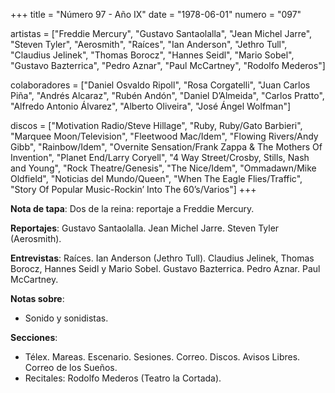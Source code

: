 +++
title = "Número 97 - Año IX"
date = "1978-06-01"
numero = "097"

artistas = ["Freddie Mercury", "Gustavo Santaolalla", "Jean Michel Jarre", "Steven Tyler", "Aerosmith", "Raíces", "Ian Anderson", "Jethro Tull", "Claudius Jelinek", "Thomas Borocz", "Hannes Seidl", "Mario Sobel", "Gustavo Bazterrica", "Pedro Aznar", "Paul McCartney", "Rodolfo Mederos"] 

colaboradores = ["Daniel Osvaldo Ripoll", "Rosa Corgatelli", "Juan Carlos Piña", "Andrés Alcaraz", "Rubén Andón", "Daniel D’Almeida", "Carlos Pratto", "Alfredo Antonio Álvarez", "Alberto Oliveira", "José Ángel Wolfman"]

discos = ["Motivation Radio/Steve Hillage", "Ruby, Ruby/Gato Barbieri", "Marquee Moon/Television", "Fleetwood Mac/Idem", "Flowing Rivers/Andy Gibb", "Rainbow/Idem", "Overnite Sensation/Frank Zappa & The Mothers Of Invention", "Planet End/Larry Coryell", "4 Way Street/Crosby, Stills, Nash and Young", "Rock Theatre/Genesis", "The Nice/Idem", "Ommadawn/Mike Oldfield", "Noticias del Mundo/Queen", "When The Eagle Flies/Traffic", "Story Of Popular Music-Rockin’ Into The 60’s/Varios"]
+++

**Nota de tapa**: Dos de la reina: reportaje a Freddie Mercury.

**Reportajes**: Gustavo Santaolalla. Jean Michel Jarre. Steven Tyler (Aerosmith).

**Entrevistas**: Raíces. Ian Anderson (Jethro Tull). Claudius Jelinek, Thomas Borocz, Hannes Seidl y Mario Sobel. Gustavo Bazterrica. Pedro Aznar. Paul McCartney.

**Notas sobre**: 

- Sonido y sonidistas.

**Secciones**:

- Télex. Mareas. Escenario. Sesiones. Correo. Discos. Avisos Libres. Correo de los Sueños. 
- Recitales: Rodolfo Mederos (Teatro la Cortada).

